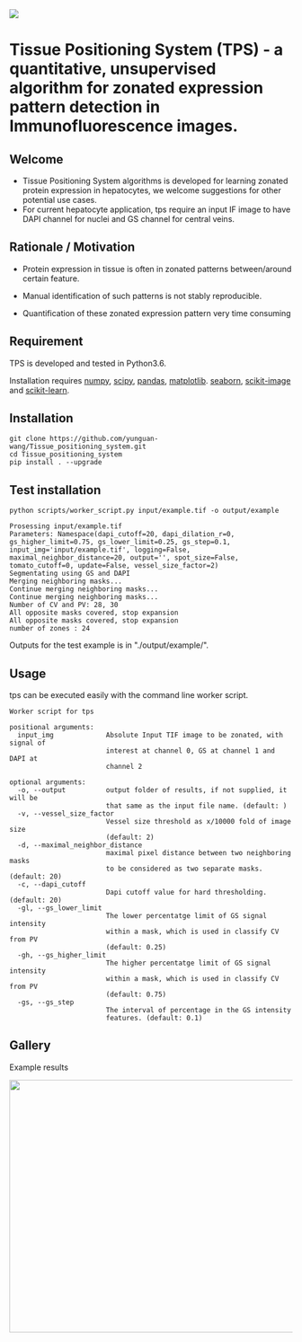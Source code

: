 <img src="https://github.com/zzhu33/scSplitter/blob/master/QBRC.jpg">

# Tissue Positioning System (TPS) - a quantitative, unsupervised algorithm for zonated expression pattern detection in Immunofluorescence images.

## Welcome
* Tissue Positioning System algorithms is developed for learning zonated protein expression in hepatocytes, we welcome suggestions for other potential use cases.
* For current hepatocyte application, tps require an input IF image to have DAPI channel for nuclei and GS channel for central veins.
## Rationale / Motivation
* Protein expression in tissue is often in zonated patterns between/around certain feature.

* Manual identification of such patterns is not stably reproducible.

* Quantification of these zonated expression pattern very time consuming


## Requirement
TPS is developed and tested in Python3.6.

Installation requires [numpy](http://www.numpy.org/), [scipy](https://www.scipy.org/), [pandas](https://pandas.pydata.org/), [matplotlib](https://matplotlib.org/). [seaborn](https://github.com/mwaskom/seaborn), [scikit-image](https://scikit-image.org/) and [scikit-learn](https://scikit-learn.org/).

## Installation
```
git clone https://github.com/yunguan-wang/Tissue_positioning_system.git
cd Tissue_positioning_system
pip install . --upgrade
```
## Test installation
```
python scripts/worker_script.py input/example.tif -o output/example
```
```
Prosessing input/example.tif
Parameters: Namespace(dapi_cutoff=20, dapi_dilation_r=0, gs_higher_limit=0.75, gs_lower_limit=0.25, gs_step=0.1, input_img='input/example.tif', logging=False, maximal_neighbor_distance=20, output='', spot_size=False, tomato_cutoff=0, update=False, vessel_size_factor=2)
Segmentating using GS and DAPI
Merging neighboring masks...
Continue merging neighboring masks...
Continue merging neighboring masks...
Number of CV and PV: 28, 30
All opposite masks covered, stop expansion
All opposite masks covered, stop expansion
number of zones : 24
```
Outputs for the test example is in "./output/example/".

## Usage
tps can be executed easily with the command line worker script.

```
Worker script for tps

positional arguments:
  input_img             Absolute Input TIF image to be zonated, with signal of
                        interest at channel 0, GS at channel 1 and DAPI at
                        channel 2

optional arguments:
  -o, --output          output folder of results, if not supplied, it will be
                        that same as the input file name. (default: )
  -v, --vessel_size_factor
                        Vessel size threshold as x/10000 fold of image size
                        (default: 2)
  -d, --maximal_neighbor_distance
                        maximal pixel distance between two neighboring masks
                        to be considered as two separate masks. (default: 20)
  -c, --dapi_cutoff
                        Dapi cutoff value for hard thresholding. (default: 20)
  -gl, --gs_lower_limit
                        The lower percentatge limit of GS signal intensity
                        within a mask, which is used in classify CV from PV
                        (default: 0.25)
  -gh, --gs_higher_limit
                        The higher percentatge limit of GS signal intensity
                        within a mask, which is used in classify CV from PV
                        (default: 0.75)
  -gs, --gs_step
                        The interval of percentage in the GS intensity
                        features. (default: 0.1)
```
## Gallery
Example results

<img src="https://github.com/yunguan-wang/liver_zone_segmentation/blob/biohpc/output/example/example_results.png" height="450" width="800">

